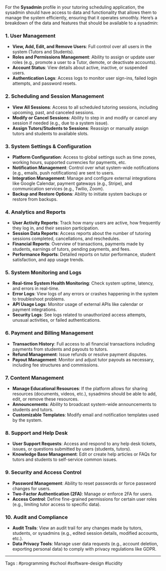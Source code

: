 For the **Sysadmin** profile in your tutoring scheduling application, the sysadmin should have access to data and functionality that allows them to manage the system efficiently, ensuring that it operates smoothly. Here’s a breakdown of the data and features that should be available to a sysadmin:

### 1. **User Management**
   - **View, Add, Edit, and Remove Users**: Full control over all users in the system (Tutors and Students).
   - **Roles and Permissions Management**: Ability to assign or update user roles (e.g., promote a user to a Tutor, demote, or deactivate accounts).
   - **Account Status**: View details about active, inactive, or suspended users.
   - **Authentication Logs**: Access logs to monitor user sign-ins, failed login attempts, and password resets.

### 2. **Scheduling and Session Management**
   - **View All Sessions**: Access to all scheduled tutoring sessions, including upcoming, past, and canceled sessions.
   - **Modify or Cancel Sessions**: Ability to step in and modify or cancel any session if needed (e.g., due to a system issue).
   - **Assign Tutors/Students to Sessions**: Reassign or manually assign tutors and students to available slots.

### 3. **System Settings & Configuration**
   - **Platform Configuration**: Access to global settings such as time zones, working hours, supported currencies for payments, etc.
   - **Notification Management**: Control over what system-wide notifications (e.g., emails, push notifications) are sent to users.
   - **Integration Management**: Manage and configure external integrations like Google Calendar, payment gateways (e.g., Stripe), and communication services (e.g., Twilio, Zoom).
   - **Backup and Restore Options**: Ability to initiate system backups or restore from backups.

### 4. **Analytics and Reports**
   - **User Activity Reports**: Track how many users are active, how frequently they log in, and their session participation.
   - **Session Data Reports**: Access reports about the number of tutoring sessions completed, cancellations, and reschedules.
   - **Financial Reports**: Overview of transactions, payments made by students, earnings of tutors, pending payments, and fees.
   - **Performance Reports**: Detailed reports on tutor performance, student satisfaction, and app usage trends.
   
### 5. **System Monitoring and Logs**
   - **Real-time System Health Monitoring**: Check system uptime, latency, and errors in real-time.
   - **Error Logs**: View logs of any errors or crashes happening in the system to troubleshoot problems.
   - **API Usage Logs**: Monitor usage of external APIs like calendar or payment integrations.
   - **Security Logs**: See logs related to unauthorized access attempts, unusual activities, or failed authentications.

### 6. **Payment and Billing Management**
   - **Transaction History**: Full access to all financial transactions including payments from students and payouts to tutors.
   - **Refund Management**: Issue refunds or resolve payment disputes.
   - **Payout Management**: Monitor and adjust tutor payouts as necessary, including fee structures and commissions.

### 7. **Content Management**
   - **Manage Educational Resources**: If the platform allows for sharing resources (documents, videos, etc.), sysadmins should be able to add, edit, or remove these resources.
   - **Announcements**: Ability to broadcast system-wide announcements to students and tutors.
   - **Customizable Templates**: Modify email and notification templates used by the system.

### 8. **Support and Help Desk**
   - **User Support Requests**: Access and respond to any help desk tickets, issues, or questions submitted by users (students, tutors).
   - **Knowledge Base Management**: Edit or create help articles or FAQs for tutors and students to self-service common issues.

### 9. **Security and Access Control**
   - **Password Management**: Ability to reset passwords or force password changes for users.
   - **Two-Factor Authentication (2FA)**: Manage or enforce 2FA for users.
   - **Access Control**: Define fine-grained permissions for certain user roles (e.g., limiting tutor access to specific data).

### 10. **Audit and Compliance**
   - **Audit Trails**: View an audit trail for any changes made by tutors, students, or sysadmins (e.g., edited session details, modified accounts, etc.).
   - **Data Privacy Tools**: Manage user data requests (e.g., account deletion, exporting personal data) to comply with privacy regulations like GDPR.

____
Tags : #programming #school #software-design #lucidity